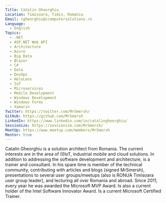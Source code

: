 ```yaml
---
Title: Catalin Gheorghiu
Location: Timisoara, Timis, Romania
Email: cgheorghiu@icomputersolutions.ro
Language:
  - English
Topics:
  - .NET
  - ASP.NET Web API
  - Architecture
  - Azure
  - Big Data
  - Blazor
  - C#
  - Data
  - DevOps
  - HoloLens
  - IoT
  - Microservices
  - Mobile Development
  - Windows Development
  - Windows Forms
  - Xamarin
Twitter: https://twitter.com/MrSmersh/
GitHub: https://github.com/MrSmersh
LinkedIn: https://www.linkedin.com/in/catalingheorghiu/
Sessionize: https://sessionize.com/MrSmersh/
MeetUp: https://www.meetup.com/members/MrSmersh
Mentor: true
---
```

Catalin Gheorghiu is a solution architect from Romania. The current interests are in the area of (I)IoT, industrial mobile and cloud solutions. In addition to addressing the software development and architecture, is a trainer and consultant. In his spare time is member of the technical community, contributing with articles and blogs (signed MrSmersh), presentations to several user groups/meetups (also is RONUA Timisoara user group leader), and lecturing all over Romania and abroad. 
Since 2011, every year he was awarded the Microsoft MVP Award. Is also a current holder of the Intel Software Innovator Award. Is a current Microsoft Certified Trainer.

